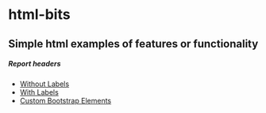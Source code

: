 # html-bits
Simple html examples of features or functionality
---
##### Report headers
* [Without Labels](../report-headers-no-labels.html)
* [With Labels](../report-headers.html)
* [Custom Bootstrap Elements](../bootstrap-custom-elements.html)
